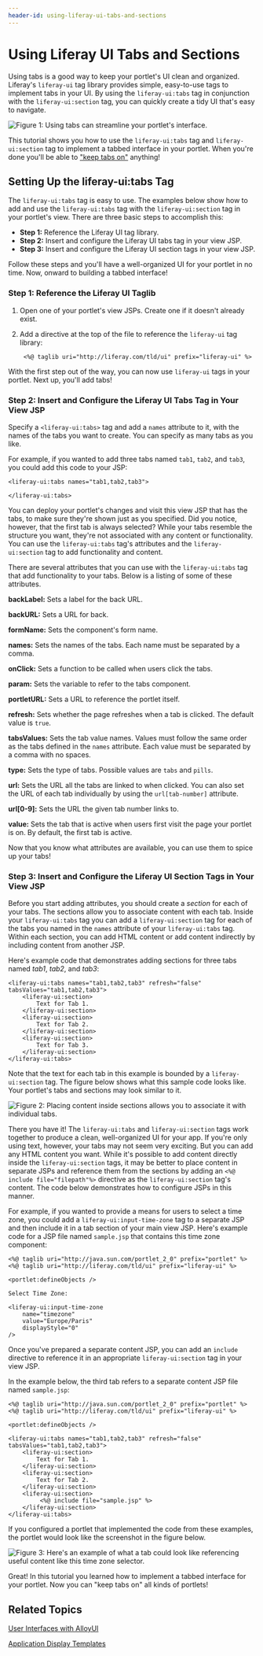 ```yaml
---
header-id: using-liferay-ui-tabs-and-sections
---
```


# Using Liferay UI Tabs and Sections

Using tabs is a good way to keep your portlet's UI clean and organized.
Liferay's `liferay-ui` tag library provides simple, easy-to-use tags to
implement tabs in your UI. By using the `liferay-ui:tabs` tag in conjunction
with the `liferay-ui:section` tag, you can quickly create a tidy UI that's easy
to navigate. 

![Figure 1: Using tabs can streamline your portlet's interface.](../../images/liferay-ui-tabs-03.png)

This tutorial shows you how to use the `liferay-ui:tabs` tag and
`liferay-ui:section` tag to implement a tabbed interface in your portlet. When
you're done you'll be able to ["keep tabs on"](http://idioms.thefreedictionary.com/keep+tabs+on) anything!

## Setting Up the liferay-ui:tabs Tag

The `liferay-ui:tabs` tag is easy to use. The examples below show how to add and
use the `liferay-ui:tabs` tag with the `liferay-ui:section` tag in your
portlet's view. There are three basic steps to accomplish this:

- **Step 1:** Reference the Liferay UI tag library.
- **Step 2:** Insert and configure the Liferay UI tabs tag in your view JSP.
- **Step 3:** Insert and configure the Liferay UI section tags in your view JSP. 

Follow these steps and you'll have a well-organized UI for your portlet in no 
time. Now, onward to building a tabbed interface!

### Step 1: Reference the Liferay UI Taglib

1. Open one of your portlet's view JSPs. Create one if it doesn't already exist.

2. Add a directive at the top of the file to reference the `liferay-ui` tag
library:

        <%@ taglib uri="http://liferay.com/tld/ui" prefix="liferay-ui" %>

With the first step out of the way, you can now use `liferay-ui` tags in your
portlet. Next up, you'll add tabs! 

### Step 2: Insert and Configure the Liferay UI Tabs Tag in Your View JSP

Specify a `<liferay-ui:tabs>` tag and add a `names` attribute to it, with the
names of the tabs you want to create. You can specify as many tabs as you like.

For example, if you wanted to add three tabs named `tab1`, `tab2`, and `tab3`,
you could add this code to your JSP:

    <liferay-ui:tabs names="tab1,tab2,tab3">

    </liferay-ui:tabs>

You can deploy your portlet's changes and visit this view JSP that has the tabs,
to make sure they're shown just as you specified. Did you notice, however, that
the first tab is always selected? While your tabs resemble the structure you
want, they're not associated with any content or functionality. You can use the
`liferay-ui:tabs` tag's attributes and the `liferay-ui:section` tag to add
functionality and content. 

There are several attributes that you can use with the `liferay-ui:tabs` tag 
that add functionality to your tabs. Below is a listing of some of these
attributes.

**backLabel:** Sets a label for the back URL.

**backURL:** Sets a URL for back.

**formName:** Sets the component's form name.

**names:** Sets the names of the tabs. Each name must be separated by a comma.

**onClick:** Sets a function to be called when users click the tabs.

**param:** Sets the variable to refer to the tabs component.

**portletURL:** Sets a URL to reference the portlet itself.

**refresh:** Sets whether the page refreshes when a tab is clicked. The default 
value is `true`.

**tabsValues:** Sets the tab value names. Values must follow the same order as
the tabs defined in the `names` attribute. Each value must be separated by a 
comma with no spaces.

**type:** Sets the type of tabs. Possible values are `tabs` and `pills`.

**url:** Sets the URL all the tabs are linked to when clicked. You can also set 
the URL of each tab individually by using the `url[tab-number]` attribute.

**url\[0-9\]:** Sets the URL the given tab number links to.

**value:** Sets the tab that is active when users first visit the page your 
portlet is on. By default, the first tab is active.

Now that you know what attributes are available, you can use them to spice up
your tabs! 

### Step 3: Insert and Configure the Liferay UI Section Tags in Your View JSP

Before you start adding attributes, you should create a *section* for each of
your tabs. The sections allow you to associate content with each tab. Inside 
your `liferay-ui:tabs` tag you can add a `liferay-ui:section` tag for each of
the tabs you named in the `names` attribute of your `liferay-ui:tabs` tag.
Within each section, you can add HTML content or add content indirectly by
including content from another JSP. 

Here's example code that demonstrates adding sections for three tabs named
*tab1*, *tab2*, and *tab3*:

    <liferay-ui:tabs names="tab1,tab2,tab3" refresh="false" tabsValues="tab1,tab2,tab3">
        <liferay-ui:section>
            Text for Tab 1.
        </liferay-ui:section>
        <liferay-ui:section>
            Text for Tab 2.
        </liferay-ui:section>
        <liferay-ui:section>
            Text for Tab 3.
        </liferay-ui:section>
    </liferay-ui:tabs>

Note that the text for each tab in this example is bounded by a
`liferay-ui:section` tag. The figure below shows what this sample code looks
like. Your portlet's tabs and sections may look similar to it.

![Figure 2: Placing content inside sections allows you to associate it with individual tabs.](../../images/tabs-01.png)

There you have it! The `liferay-ui:tabs` and `liferay-ui:section` tags work
together to produce a clean, well-organized UI for your app. If you're only
using text, however, your tabs may not seem very exciting. But you can add any
HTML content you want. While it's possible to add content directly inside the
`liferay-ui:section` tags, it may be better to place content in separate JSPs
and reference them from the sections by adding an `<%@ include
file="filepath"%>` directive as the `liferay-ui:section` tag's content. The code
below demonstrates how to configure JSPs in this manner. 

For example, if you wanted to provide a means for users to select a time zone,
you could add a `liferay-ui:input-time-zone` tag to a separate JSP and then
include it in a tab section of your main view JSP. Here's example code for a JSP
file named `sample.jsp` that contains this time zone component:

    <%@ taglib uri="http://java.sun.com/portlet_2_0" prefix="portlet" %>
    <%@ taglib uri="http://liferay.com/tld/ui" prefix="liferay-ui" %>

    <portlet:defineObjects />

    Select Time Zone: 

    <liferay-ui:input-time-zone
        name="timezone"
        value="Europe/Paris"
        displayStyle="0"
    />

Once you've prepared a separate content JSP, you can add an `include` directive
to reference it in an appropriate `liferay-ui:section` tag in your view JSP. 

In the example below, the third tab refers to a separate content JSP file named
`sample.jsp`: 
    
    <%@ taglib uri="http://java.sun.com/portlet_2_0" prefix="portlet" %>
    <%@ taglib uri="http://liferay.com/tld/ui" prefix="liferay-ui" %>

    <portlet:defineObjects />

    <liferay-ui:tabs names="tab1,tab2,tab3" refresh="false" tabsValues="tab1,tab2,tab3">
        <liferay-ui:section>
            Text for Tab 1.
        </liferay-ui:section>
        <liferay-ui:section>
            Text for Tab 2.
        </liferay-ui:section>
        <liferay-ui:section>
             <%@ include file="sample.jsp" %>
        </liferay-ui:section>
    </liferay-ui:tabs>

If you configured a portlet that implemented the code from these examples, the
portlet would look like the screenshot in the figure below. 

![Figure 3: Here's an example of what a tab could look like referencing useful content like this time zone selector.](../../images/tabs-02.png)

Great! In this tutorial you learned how to implement a tabbed interface for your 
portlet. Now you can "keep tabs on" all kinds of portlets!

## Related Topics

[User Interfaces with AlloyUI](/docs/6-2/tutorials/-/knowledge_base/t/alloyui)

[Application Display Templates](/docs/6-2/tutorials/-/knowledge_base/t/application-display-templates)

<!--
[Using Liferay UI Icon](/docs/6-2/tutorials/-/knowledge_base/t/using-icons-with-the-liferay-ui-taglib)
-->
